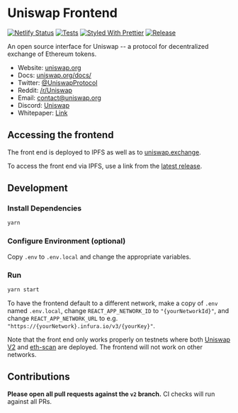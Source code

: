 # Uniswap Frontend

[![Netlify Status](https://api.netlify.com/api/v1/badges/fa110555-b3c7-4eeb-b840-88a835009c62/deploy-status)](https://app.netlify.com/sites/uniswap/deploys)
[![Tests](https://github.com/Uniswap/uniswap-frontend/workflows/Tests/badge.svg?branch=v2)](https://github.com/Uniswap/uniswap-frontend/actions?query=workflow%3ATests)
[![Styled With Prettier](https://img.shields.io/badge/code_style-prettier-ff69b4.svg)](https://prettier.io/)
[![Release](https://github.com/Uniswap/uniswap-frontend/workflows/Release/badge.svg?branch=v2)](https://github.com/Uniswap/uniswap-frontend/actions?query=workflow%3ARelease)

An open source interface for Uniswap -- a protocol for decentralized exchange of Ethereum tokens.

- Website: [uniswap.org](https://uniswap.org/)
- Docs: [uniswap.org/docs/](https://uniswap.org/docs/)
- Twitter: [@UniswapProtocol](https://twitter.com/UniswapProtocol)
- Reddit: [/r/Uniswap](https://www.reddit.com/r/Uniswap/)
- Email: [contact@uniswap.org](mailto:contact@uniswap.org)
- Discord: [Uniswap](https://discord.gg/Y7TF6QA)
- Whitepaper: [Link](https://hackmd.io/C-DvwDSfSxuh-Gd4WKE_ig)

## Accessing the frontend

The front end is deployed to IPFS as well as to [uniswap.exchange](https://uniswap.exchange).

To access the front end via IPFS, use a link from the
[latest release](https://github.com/Uniswap/uniswap-frontend/releases/latest).

## Development

### Install Dependencies

```bash
yarn
```

### Configure Environment (optional)

Copy `.env` to `.env.local` and change the appropriate variables.

### Run

```bash
yarn start
```

To have the frontend default to a different network, make a copy of `.env` named `.env.local`, 
change `REACT_APP_NETWORK_ID` to `"{yourNetworkId}"`, and change `REACT_APP_NETWORK_URL` to e.g. 
`"https://{yourNetwork}.infura.io/v3/{yourKey}"`. 

Note that the front end only works properly on testnets where both 
[Uniswap V2](https://uniswap.org/docs/v2/smart-contracts/factory/) and 
[eth-scan](https://github.com/MyCryptoHQ/eth-scan) are deployed.
The frontend will not work on other networks.

## Contributions

**Please open all pull requests against the `v2` branch.** 
CI checks will run against all PRs. 
